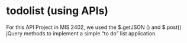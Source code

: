 # todolist (using APIs)
For this API Project in MIS 2402, we used the $.getJSON () and $.post() jQuery methods to implement a simple “to do” list application.
